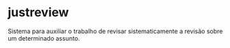 justreview
==========

Sistema para auxiliar o trabalho de revisar sistematicamente a revisão sobre um determinado assunto.
